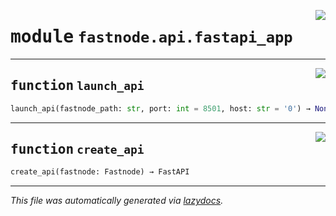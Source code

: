 <!-- markdownlint-disable -->

<a href="https://github.com/khulnasoft/fastnode/blob/main/src/fastnode/api/fastapi_app.py#L0"><img align="right" style="float:right;" src="https://img.shields.io/badge/-source-cccccc?style=flat-square"></a>

# <kbd>module</kbd> `fastnode.api.fastapi_app`





---

<a href="https://github.com/khulnasoft/fastnode/blob/main/src/fastnode/api/fastapi_app.py#L11"><img align="right" style="float:right;" src="https://img.shields.io/badge/-source-cccccc?style=flat-square"></a>

## <kbd>function</kbd> `launch_api`

```python
launch_api(fastnode_path: str, port: int = 8501, host: str = '0') → None
```






---

<a href="https://github.com/khulnasoft/fastnode/blob/main/src/fastnode/api/fastapi_app.py#L21"><img align="right" style="float:right;" src="https://img.shields.io/badge/-source-cccccc?style=flat-square"></a>

## <kbd>function</kbd> `create_api`

```python
create_api(fastnode: Fastnode) → FastAPI
```








---

_This file was automatically generated via [lazydocs](https://github.com/khulnasoft/lazydocs)._
